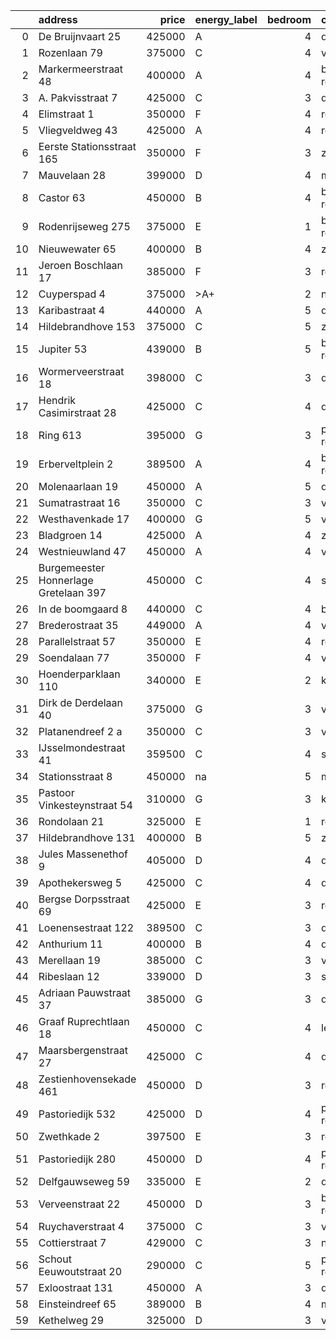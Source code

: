 |    | address                               |   price | energy_label   |   bedroom | city                |   house_age |   house_id |
|---:|:--------------------------------------|--------:|:---------------|----------:|:--------------------|------------:|-----------:|
|  0 | De Bruijnvaart 25                     |  425000 | A              |         4 | den-haag            |          21 |   43407078 |
|  1 | Rozenlaan 79                          |  375000 | C              |         4 | vlaardingen         |          96 |   43490316 |
|  2 | Markermeerstraat 48                   |  400000 | A              |         4 | berkel-en-rodenrijs |          14 |   43407490 |
|  3 | A. Pakvisstraat 7                     |  425000 | C              |         3 | den-haag            |          42 |   43496246 |
|  4 | Elimstraat 1                          |  350000 | F              |         4 | rotterdam           |          66 |   43497013 |
|  5 | Vliegveldweg 43                       |  425000 | A              |         4 | rotterdam           |          65 |   43473799 |
|  6 | Eerste Stationsstraat 165             |  350000 | F              |         3 | zoetermeer          |         117 |   43492578 |
|  7 | Mauvelaan 28                          |  399000 | D              |         4 | maassluis           |          63 |   43409225 |
|  8 | Castor 63                             |  450000 | B              |         4 | berkel-en-rodenrijs |          51 |   43479500 |
|  9 | Rodenrijseweg 275                     |  375000 | E              |         1 | berkel-en-rodenrijs |         104 |   43472231 |
| 10 | Nieuwewater 65                        |  400000 | B              |         4 | zoetermeer          |          50 |   43491452 |
| 11 | Jeroen Boschlaan 17                   |  385000 | F              |         3 | rotterdam           |          93 |   43470370 |
| 12 | Cuyperspad 4                          |  375000 | >A+            |         2 | nootdorp            |          21 |   43489041 |
| 13 | Karibastraat 4                        |  440000 | A              |         5 | delft               |          34 |   43495676 |
| 14 | Hildebrandhove 153                    |  375000 | C              |         5 | zoetermeer          |          46 |   43498791 |
| 15 | Jupiter 53                            |  439000 | B              |         5 | berkel-en-rodenrijs |          51 |   43493158 |
| 16 | Wormerveerstraat 18                   |  398000 | C              |         3 | den-haag            |          74 |   43465786 |
| 17 | Hendrik Casimirstraat 28              |  425000 | C              |         4 | delft               |          75 |   43474953 |
| 18 | Ring 613                              |  395000 | G              |         3 | pernis-rotterdam    |          97 |   43496243 |
| 19 | Erberveltplein 2                      |  389500 | A              |         4 | berkel-en-rodenrijs |          63 |   43496673 |
| 20 | Molenaarlaan 19                       |  450000 | A              |         5 | de-lier             |          23 |   43408456 |
| 21 | Sumatrastraat 16                      |  350000 | C              |         3 | vlaardingen         |          83 |   43494892 |
| 22 | Westhavenkade 17                      |  400000 | G              |         5 | vlaardingen         |         124 |   42196845 |
| 23 | Bladgroen 14                          |  425000 | A              |         4 | zoetermeer          |          36 |   43406442 |
| 24 | Westnieuwland 47                      |  450000 | A              |         4 | vlaardingen         |          25 |   42321236 |
| 25 | Burgemeester Honnerlage Gretelaan 397 |  450000 | C              |         4 | schiedam            |          35 |   43481836 |
| 26 | In de boomgaard 8                     |  440000 | C              |         4 | bergschenhoek       |          56 |   43497516 |
| 27 | Brederostraat 35                      |  449000 | A              |         4 | vlaardingen         |          16 |   43495791 |
| 28 | Parallelstraat 57                     |  350000 | E              |         4 | rotterdam           |          97 |   42049364 |
| 29 | Soendalaan 77                         |  350000 | F              |         4 | vlaardingen         |          84 |   43457213 |
| 30 | Hoenderparklaan 110                   |  340000 | E              |         2 | kwintsheul          |          99 |   43487870 |
| 31 | Dirk de Derdelaan 40                  |  375000 | G              |         3 | vlaardingen         |          65 |   43406419 |
| 32 | Platanendreef 2 a                     |  350000 | C              |         3 | vlaardingen         |          40 |   43496667 |
| 33 | IJsselmondestraat 41                  |  359500 | C              |         4 | schiedam            |          96 |   42290316 |
| 34 | Stationsstraat 8                      |  450000 | na             |         5 | maassluis           |         134 |   42027867 |
| 35 | Pastoor Vinkesteynstraat 54           |  310000 | G              |         3 | kwintsheul          |          86 |   43459042 |
| 36 | Rondolaan 21                          |  325000 | E              |         1 | rotterdam           |         108 |   42116063 |
| 37 | Hildebrandhove 131                    |  400000 | B              |         5 | zoetermeer          |          45 |   43495847 |
| 38 | Jules Massenethof 9                   |  405000 | D              |         4 | den-haag            |          43 |   42313778 |
| 39 | Apothekersweg 5                       |  425000 | C              |         4 | delft               |          34 |   42327517 |
| 40 | Bergse Dorpsstraat 69                 |  425000 | E              |         3 | rotterdam           |         103 |   42302697 |
| 41 | Loenensestraat 122                    |  389500 | C              |         3 | den-haag            |         118 |   42324079 |
| 42 | Anthurium 11                          |  400000 | B              |         4 | de-lier             |          42 |   43490064 |
| 43 | Merellaan 19                          |  385000 | C              |         3 | vlaardingen         |          88 |   43492016 |
| 44 | Ribeslaan 12                          |  339000 | D              |         3 | schiedam            |          69 |   43497423 |
| 45 | Adriaan Pauwstraat 37                 |  385000 | G              |         3 | delft               |          96 |   43494940 |
| 46 | Graaf Ruprechtlaan 18                 |  450000 | C              |         4 | leidschendam        |          59 |   43490706 |
| 47 | Maarsbergenstraat 27                  |  425000 | C              |         4 | den-haag            |          75 |   43497367 |
| 48 | Zestienhovensekade 461                |  450000 | D              |         3 | rotterdam           |          66 |   43408068 |
| 49 | Pastoriedijk 532                      |  425000 | D              |         4 | pernis-rotterdam    |        2024 |   43405993 |
| 50 | Zwethkade 2                           |  397500 | E              |         3 | rotterdam           |         124 |   42352656 |
| 51 | Pastoriedijk 280                      |  450000 | D              |         4 | pernis-rotterdam    |         124 |   42316553 |
| 52 | Delfgauwseweg 59                      |  335000 | E              |         2 | delft               |         123 |   43463215 |
| 53 | Verveenstraat 22                      |  450000 | D              |         3 | berkel-en-rodenrijs |          64 |   43485847 |
| 54 | Ruychaverstraat 4                     |  375000 | C              |         3 | vlaardingen         |          68 |   43495900 |
| 55 | Cottierstraat 7                       |  429000 | C              |         3 | naaldwijk           |          33 |   43465417 |
| 56 | Schout Eeuwoutstraat 20               |  290000 | C              |         5 | pernis-rotterdam    |          47 |   43408539 |
| 57 | Exloostraat 131                       |  450000 | A              |         3 | den-haag            |          29 |   43483548 |
| 58 | Einsteindreef 65                      |  389000 | B              |         4 | maassluis           |          41 |   43408652 |
| 59 | Kethelweg 29                          |  325000 | D              |         3 | vlaardingen         |          91 |   43452830 |